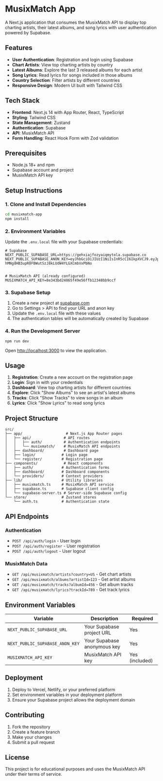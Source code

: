 # MusixMatch App

A Next.js application that consumes the MusixMatch API to display top charting artists, their latest albums, and song lyrics with user authentication powered by Supabase.

## Features

- **User Authentication**: Registration and login using Supabase
- **Chart Artists**: View top charting artists by country
- **Latest Albums**: Explore the last 3 released albums for each artist
- **Song Lyrics**: Read lyrics for songs included in those albums
- **Country Selection**: Filter artists by different countries
- **Responsive Design**: Modern UI built with Tailwind CSS

## Tech Stack

- **Frontend**: Next.js 14 with App Router, React, TypeScript
- **Styling**: Tailwind CSS
- **State Management**: Zustand
- **Authentication**: Supabase
- **API**: MusixMatch API
- **Form Handling**: React Hook Form with Zod validation

## Prerequisites

- Node.js 18+ and npm
- Supabase account and project
- MusixMatch API key

## Setup Instructions

### 1. Clone and Install Dependencies

```bash
cd musixmatch-app
npm install
```

### 2. Environment Variables

Update the `.env.local` file with your Supabase credentials:

```env
# Supabase
NEXT_PUBLIC_SUPABASE_URL=https://gehxiajfozyaiqmytola.supabase.co
NEXT_PUBLIC_SUPABASE_ANON_KEY=eyJhbGciOiJIUzI1NiIsInR5cCI6IkpXVCJ9.eyJpc3MiOiJzdXBhYmFzZSIsInJlZiI6ImdlaHhpYWpmb3p5YWlxbXl0b2xhIiwicm9sZSI6ImFub24iLCJpYXQiOjE3NDkzMjIyNTAsImV4cCI6MjA2NDg5ODI1MH0.jx-hMNgdHB3upR0FBWutSzJ8kLUdW4YLGXCmbVxPbNo


# MusixMatch API (already configured)
MUSIXMATCH_API_KEY=8e343bd24865f49e56ffb12348bb9ccf
```

### 3. Supabase Setup

1. Create a new project at [supabase.com](https://supabase.com)
2. Go to Settings > API to find your URL and anon key
3. Update the `.env.local` file with these values
4. The authentication tables will be automatically created by Supabase

### 4. Run the Development Server

```bash
npm run dev
```

Open [http://localhost:3000](http://localhost:3000) to view the application.

## Usage

1. **Registration**: Create a new account on the registration page
2. **Login**: Sign in with your credentials
3. **Dashboard**: View top charting artists for different countries
4. **Explore**: Click "Show Albums" to see an artist's latest albums
5. **Tracks**: Click "Show Tracks" to view songs in an album
6. **Lyrics**: Click "Show Lyrics" to read song lyrics

## Project Structure

```
src/
├── app/                    # Next.js App Router pages
│   ├── api/               # API routes
│   │   ├── auth/          # Authentication endpoints
│   │   └── musixmatch/    # MusixMatch API endpoints
│   ├── dashboard/         # Dashboard page
│   ├── login/            # Login page
│   └── register/         # Registration page
├── components/            # React components
│   ├── auth/             # Authentication forms
│   ├── dashboard/        # Dashboard components
│   └── providers/        # Context providers
├── lib/                  # Utility libraries
│   ├── musixmatch.ts     # MusixMatch API service
│   ├── supabase.ts       # Supabase client config
│   └── supabase-server.ts # Server-side Supabase config
└── store/                # Zustand stores
    └── auth.ts           # Authentication state
```

## API Endpoints

### Authentication

- `POST /api/auth/login` - User login
- `POST /api/auth/register` - User registration
- `POST /api/auth/logout` - User logout

### MusixMatch Data

- `GET /api/musixmatch/artists?country=US` - Get chart artists
- `GET /api/musixmatch/albums?artistId=123` - Get artist albums
- `GET /api/musixmatch/tracks?albumId=456` - Get album tracks
- `GET /api/musixmatch/lyrics?trackId=789` - Get track lyrics

## Environment Variables

| Variable                        | Description                 | Required       |
| ------------------------------- | --------------------------- | -------------- |
| `NEXT_PUBLIC_SUPABASE_URL`      | Your Supabase project URL   | Yes            |
| `NEXT_PUBLIC_SUPABASE_ANON_KEY` | Your Supabase anonymous key | Yes            |
| `MUSIXMATCH_API_KEY`            | MusixMatch API key          | Yes (included) |

## Deployment

1. Deploy to Vercel, Netlify, or your preferred platform
2. Set environment variables in your deployment platform
3. Ensure your Supabase project allows the deployment domain

## Contributing

1. Fork the repository
2. Create a feature branch
3. Make your changes
4. Submit a pull request

## License

This project is for educational purposes and uses the MusixMatch API under their terms of service.
